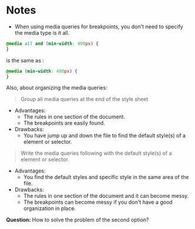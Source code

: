 # Notes

- When using media queries for breakpoints, you don't need to specify the media type is it all.

```css
@media all and (min-width: 400px) {
}
```

is the same as :

```css
@media (min-width: 400px) {
}
```

Also, about organizing the media queries:

> Group all media queries at the end of the style sheet

- Advantages:
  - The rules in one section of the document.
  - The breakpoints are easily found.
- Drawbacks:
  - You have jump up and down the file to find the default style(s) of a element or selector.

> Write the media queries following with the default style(s) of a element or selector.

- Advantages:
  - You find the default styles and specific style in the same area of the file.
- Drawbacks:
  - The rules in one section of the document and it can become messy.
  - The breakpoints can become messy if you don't have a good organization in place.

**Question:** How to solve the problem of the second option?
